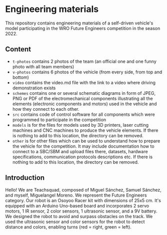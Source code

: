 Engineering materials
====

This repository contains engineering materials of a self-driven vehicle's model participating in the WRO Future Engineers competition in the season 2022.

## Content

* `t-photos` contains 2 photos of the team (an official one and one funny photo with all team members)
* `v-photos` contains 6 photos of the vehicle (from every side, from top and bottom)
* `video` contains the video.md file with the link to a video where driving demonstration exists
* `schemes` contains one or several schematic diagrams in form of JPEG, PNG or PDF of the electromechanical components illustrating all the elements (electronic components and motors) used in the vehicle and how they connect to each other.
* `src` contains code of control software for all components which were programmed to participate in the competition
* `models` is for the files for models used by 3D printers, laser cutting machines and CNC machines to produce the vehicle elements. If there is nothing to add to this location, the directory can be removed.
* `other` is for other files which can be used to understand how to prepare the vehicle for the competition. It may include documentation how to connect to a SBC/SBM and upload files there, datasets, hardware specifications, communication protocols descriptions etc. If there is nothing to add to this location, the directory can be removed.

## Introduction

Hello! We are Teachsquad, composed of Miguel Sánchez, Samuel Sánchez, and myself, Miguelangel Moreno. We represent the Future Engineers category. Our robot is an Osoyoo Racer kit with dimensions of 25x5 cm. It's equipped with an Arduino Uno-based board and incorporates 2 servo motors, 1 IR sensor, 2 color sensors, 1 ultrasonic sensor, and a 9V battery. We designed the robot to avoid and surpass obstacles on the track. We used the ultrasonic sensor and color sensors for the robot to detect distance and colors, enabling turns (red = right, green = left).

